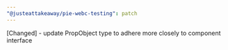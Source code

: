 ```yaml
---
"@justeattakeaway/pie-webc-testing": patch
---
```


[Changed] - update PropObject type to adhere more closely to component interface
